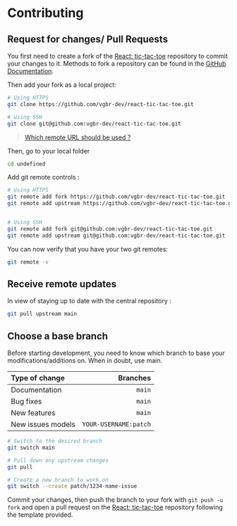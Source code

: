 # Contributing

## Request for changes/ Pull Requests

You first need to create a fork of the [React: tic-tac-toe](https://github.com/vgbr-dev/react-tic-tac-toe/) repository to commit your changes to it. Methods to fork a repository can be found in the [GitHub Documentation](https://docs.github.com/en/get-started/quickstart/fork-a-repo).

Then add your fork as a local project:

```sh
# Using HTTPS
git clone https://github.com/vgbr-dev/react-tic-tac-toe.git

# Using SSH
git clone git@github.com:vgbr-dev/react-tic-tac-toe.git
```

> [Which remote URL should be used ?](https://docs.github.com/en/get-started/getting-started-with-git/about-remote-repositories)

Then, go to your local folder

```sh
cd undefined
```

Add git remote controls :

```sh
# Using HTTPS
git remote add fork https://github.com/vgbr-dev/react-tic-tac-toe.git
git remote add upstream https://github.com/vgbr-dev/react-tic-tac-toe.git


# Using SSH
git remote add fork git@github.com:vgbr-dev/react-tic-tac-toe.git
git remote add upstream git@github.com:vgbr-dev/react-tic-tac-toe.git
```

You can now verify that you have your two git remotes:

```sh
git remote -v
```

## Receive remote updates

In view of staying up to date with the central repository :

```sh
git pull upstream main
```

## Choose a base branch

Before starting development, you need to know which branch to base your modifications/additions on. When in doubt, use main.

| Type of change    | Branches              |
|:------------------|----------------------:|
| Documentation     | `main`                |
| Bug fixes         | `main`                |
| New features      | `main`                |
| New issues models | `YOUR-USERNAME:patch` |

```sh
# Switch to the desired branch
git switch main

# Pull down any upstream changes
git pull

# Create a new branch to work on
git switch --create patch/1234-name-issue
```

Commit your changes, then push the branch to your fork with `git push -u fork` and open a pull request on the [React: tic-tac-toe](https://github.com/vgbr-dev/react-tic-tac-toe/) repository following the template provided.
